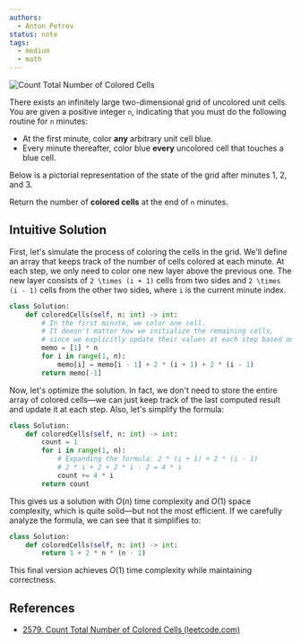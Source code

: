 ```yaml
---
authors:
  - Anton Petrov
status: note
tags:
  - medium
  - math
---
```


![Count Total Number of Colored Cells](count_total_number_of_colored_cells.png)

There exists an infinitely large two-dimensional grid of uncolored unit cells. You are given a positive integer `n`, indicating that you must do the following routine for `n` minutes:

- At the first minute, color **any** arbitrary unit cell blue.
- Every minute thereafter, color blue **every** uncolored cell that touches a blue cell.

Below is a pictorial representation of the state of the grid after minutes 1, 2, and 3.

Return the number of **colored cells** at the end of `n` minutes.

## Intuitive Solution

First, let's simulate the process of coloring the cells in the grid. We'll define an array that keeps track of the number of cells colored at each minute. At each step, we only need to color one new layer above the previous one. The new layer consists of `2 \times (i + 1)` cells from two sides and `2 \times (i - 1)` cells from the other two sides, where `i` is the current minute index.

```python
class Solution:
    def coloredCells(self, n: int) -> int:
        # In the first minute, we color one cell.
        # It doesn't matter how we initialize the remaining cells,
        # since we explicitly update their values at each step based on the previous ones.
        memo = [1] * n
        for i in range(1, n):
            memo[i] = memo[i - 1] + 2 * (i + 1) + 2 * (i - 1)
        return memo[-1]
```

Now, let's optimize the solution. In fact, we don't need to store the entire array of colored cells—we can just keep track of the last computed result and update it at each step. Also, let's simplify the formula:

```python
class Solution:
    def coloredCells(self, n: int) -> int:
        count = 1
        for i in range(1, n):
            # Expanding the formula: 2 * (i + 1) + 2 * (i - 1)
            # 2 * i + 2 + 2 * i - 2 = 4 * i
            count += 4 * i
        return count
```

This gives us a solution with $O(n)$ time complexity and $O(1)$ space complexity, which is quite solid—but not the most efficient. If we carefully analyze the formula, we can see that it simplifies to:

```python
class Solution:
    def coloredCells(self, n: int) -> int:
        return 1 + 2 * n * (n - 1)
```

This final version achieves $O(1)$ time complexity while maintaining correctness.

## References

- [2579. Count Total Number of Colored Cells (leetcode.com)](https://leetcode.com/problems/count-total-number-of-colored-cells)
